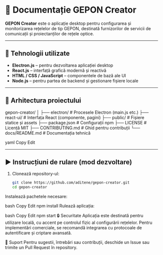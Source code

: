 # 📘 Documentație GEPON Creator

**GEPON Creator** este o aplicație desktop pentru configurarea și monitorizarea rețelelor de tip GEPON, destinată furnizorilor de servicii de comunicații și proiectanților de rețele optice.

---

## 🔧 Tehnologii utilizate

- **Electron.js** – pentru dezvoltarea aplicației desktop
- **React.js** – interfață grafică modernă și reactivă
- **HTML / CSS / JavaScript** – componentele de bază ale UI
- **Node.js** – pentru partea de backend și gestionare fișiere locale

---

## 🧱 Arhitectura proiectului

gepon-creator/ │ ├── electron/ # Procesele Electron (main.js etc.) ├── react-ui/ # Interfața React (componente, pagini) ├── public/ # Fișiere statice și assets ├── package.json # Configurații npm ├── LICENSE # Licență MIT ├── CONTRIBUTING.md # Ghid pentru contribuții └── docs/README.md # Documentația tehnică

yaml
Copy
Edit

---

## ▶️ Instrucțiuni de rulare (mod dezvoltare)

1. Clonează repository-ul:
   ```bash
   git clone https://github.com/aditene/gepon-creator.git
   cd gepon-creator
Instalează pachetele necesare:

bash
Copy
Edit
npm install
Rulează aplicația:

bash
Copy
Edit
npm start
🔒 Securitate
Aplicația este destinată pentru utilizare locală, cu accent pe controlul fizic al configurării rețelelor. Pentru implementări comerciale, se recomandă integrarea cu protocoale de autentificare și criptare avansată.

📩 Suport
Pentru sugestii, întrebări sau contribuții, deschide un Issue sau trimite un Pull Request în repository.
